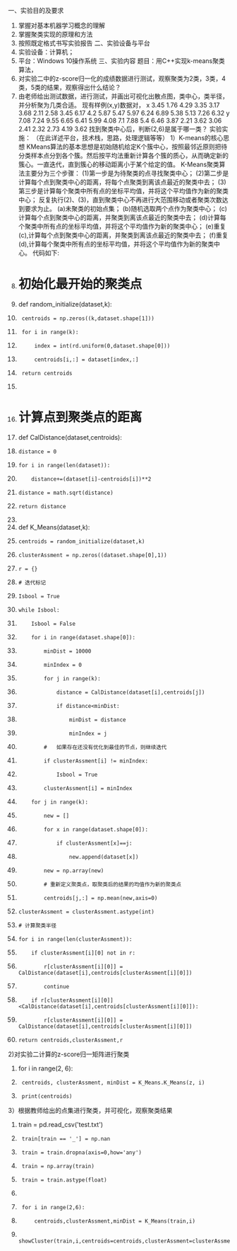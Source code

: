 一、实验目的及要求
1. 掌握对基本机器学习概念的理解
2. 掌握聚类实现的原理和方法
3. 按照既定格式书写实验报告
二、实验设备与平台
1. 实验设备：计算机；
2. 平台：Windows 10操作系统
三、实验内容
题目：用C++实现k-means聚类算法，
1. 对实验二中的z-score归一化的成绩数据进行测试，观察聚类为2类，3类，4类，5类的结果，观察得出什么结论？
2. 由老师给出测试数据，进行测试，并画出可视化出散点图，类中心，类半径，并分析聚为几类合适。
现有样例(x,y)数据对，
x	3.45	1.76	4.29	3.35	3.17	3.68	2.11	2.58	3.45	6.17	4.2	5.87	5.47	5.97	6.24	6.89	5.38	5.13	7.26	6.32
y	7.08	7.24	9.55	6.65	6.41	5.99	4.08	7.1	7.88	5.4	6.46	3.87	2.21	3.62	3.06	2.41	2.32	2.73	4.19	3.62
找到聚类中心后，判断(2,6)是属于哪一类？
实验实施：
（在此详述平台，技术栈，思路，处理逻辑等等）
1）K-means的核心思想
KMeans算法的基本思想是初始随机给定K个簇中心，按照最邻近原则把待分类样本点分到各个簇。然后按平均法重新计算各个簇的质心，从而确定新的簇心。一直迭代，直到簇心的移动距离小于某个给定的值。
K-Means聚类算法主要分为三个步骤：
(1)第一步是为待聚类的点寻找聚类中心；
(2)第二步是计算每个点到聚类中心的距离，将每个点聚类到离该点最近的聚类中去；
(3)第三步是计算每个聚类中所有点的坐标平均值，并将这个平均值作为新的聚类中心；
反复执行(2)、(3)，直到聚类中心不再进行大范围移动或者聚类次数达到要求为止。
(a)未聚类的初始点集；
(b)随机选取两个点作为聚类中心；
(c)计算每个点到聚类中心的距离，并聚类到离该点最近的聚类中去；
(d)计算每个聚类中所有点的坐标平均值，并将这个平均值作为新的聚类中心；
(e)重复(c),计算每个点到聚类中心的距离，并聚类到离该点最近的聚类中去；
(f)重复(d),计算每个聚类中所有点的坐标平均值，并将这个平均值作为新的聚类中心。
代码如下:
1.	# 初始化最开始的聚类点  
2.	def random_initialize(dataset,k):  
3.	    centroids = np.zeros((k,dataset.shape[1]))  
4.	    for i in range(k):  
5.	        index = int(rd.uniform(0,dataset.shape[0]))  
6.	        centroids[i,:] = dataset[index,:]  
7.	    return centroids  
8.	  
9.	# 计算点到聚类点的距离  
10.	def CalDistance(dataset,centroids):  
11.	    distance = 0  
12.	    for i in range(len(dataset)):  
13.	        distance+=(dataset[i]-centroids[i])**2  
14.	    distance = math.sqrt(distance)  
15.	    return distance  
16.	  
17.	def K_Means(dataset,k):  
18.	    centroids = random_initialize(dataset,k)  
19.	    clusterAssment = np.zeros((dataset.shape[0],1))  
20.	    r = {}  
21.	    # 迭代标记  
22.	    Isbool = True  
23.	    while Isbool:  
24.	        Isbool = False  
25.	        for i in range(dataset.shape[0]):  
26.	            minDist = 10000  
27.	            minIndex = 0  
28.	            for j in range(k):  
29.	                distance = CalDistance(dataset[i],centroids[j])  
30.	                if distance<minDist:  
31.	                    minDist = distance  
32.	                    minIndex = j  
33.	            #   如果存在还没有优化到最佳的节点，则继续迭代  
34.	            if clusterAssment[i] != minIndex:  
35.	                Isbool = True  
36.	            clusterAssment[i] = minIndex  
37.	        for j in range(k):  
38.	            new = []  
39.	            for x in range(dataset.shape[0]):  
40.	                if clusterAssment[x]==j:  
41.	                    new.append(dataset[x])  
42.	            new = np.array(new)  
43.	            # 重新定义聚类点，取聚类后的结果的均值作为新的聚类点  
44.	            centroids[j,:] = np.mean(new,axis=0)  
45.	    clusterAssment = clusterAssment.astype(int)  
46.	    # 计算聚类半径  
47.	    for i in range(len(clusterAssment)):  
48.	        if clusterAssment[i][0] not in r:  
49.	            r[clusterAssment[i][0]] = CalDistance(dataset[i],centroids[clusterAssment[i][0]])  
50.	            continue  
51.	        if r[clusterAssment[i][0]]<CalDistance(dataset[i],centroids[clusterAssment[i][0]]):  
52.	            r[clusterAssment[i][0]] = CalDistance(dataset[i],centroids[clusterAssment[i][0]])  
53.	    return centroids,clusterAssment,r  

2)对实验二计算的z-score归一矩阵进行聚类
1.	for i in range(2, 6):  
2.	    centroids, clusterAssment, minDist = K_Means.K_Means(z, i)  
3.	    print(centroids)  

3）根据教师给出的点集进行聚类，并可视化，观察聚类结果
1.	train = pd.read_csv('test.txt')  
2.	    train[train == '_'] = np.nan  
3.	    train = train.dropna(axis=0,how='any')  
4.	    train = np.array(train)  
5.	    train = train.astype(float)  
6.	  
7.	    for i in range(2,6):  
8.	        centroids,clusterAssment,minDist = K_Means(train,i)  
9.	        showCluster(train,i,centroids=centroids,clusterAssment=clusterAssment,minDist=minDist)  


